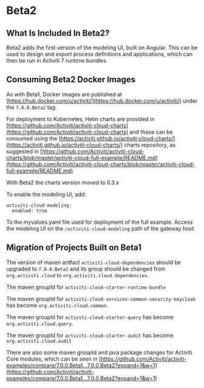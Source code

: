 # Beta2

## What Is Included In Beta2?

Beta2 adds the first version of the modeling UI, built on Angular. This can be used to design and export process definitions and applications, which can then be run in Activiti 7 runtime bundles.

## Consuming Beta2 Docker Images

As with Beta1, Docker images are published at [https://hub.docker.com/u/activiti/](https://hub.docker.com/u/activiti/) under the `7.0.0.Beta2` tag.

For deployment to Kubernetes, Helm charts are provided in [https://github.com/Activiti/activiti-cloud-charts](https://github.com/Activiti/activiti-cloud-charts) and these can be consumed using the [https://activiti.github.io/activiti-cloud-charts/](https://activiti.github.io/activiti-cloud-charts/) charts repository, as suggested in [https://github.com/Activiti/activiti-cloud-charts/blob/master/activiti-cloud-full-example/README.md](https://github.com/Activiti/activiti-cloud-charts/blob/master/activiti-cloud-full-example/README.md)

With Beta2 the charts version moved to 0.3.x

To enable the modeling UI, add:

```text
activiti-cloud-modeling:
  enabled: true
```

To the myvalues.yaml file used for deployment of the full example. Access the modeling UI on the `/activiti-cloud-modeling` path of the gateway host.

## Migration of Projects Built on Beta1

The version of maven aritfact `activiti-cloud-dependencies` should be upgraded to `7.0.0.Beta2` and its group should be changed from `org.activiti.cloud` to `org.activiti.cloud.dependencies`.

The maven groupId for `activiti-cloud-starter-runtime-bundle`

The maven groupId for `activiti-cloud-services-common-security-keycloak` has become `org.activiti.cloud.common`.

The maven groupId for `activiti-cloud-starter-query` has become `org.activiti.cloud.query`.

The maven groupId for `activiti-cloud-starter-audit` has become `org.activiti.cloud.audit`

There are also some maven groupId and java package changes for Activiti Core modules, which can be seen in [https://github.com/Activiti/activiti-examples/compare/7.0.0.Beta1...7.0.0.Beta2?expand=1&w=1](https://github.com/Activiti/activiti-examples/compare/7.0.0.Beta1...7.0.0.Beta2?expand=1&w=1)

